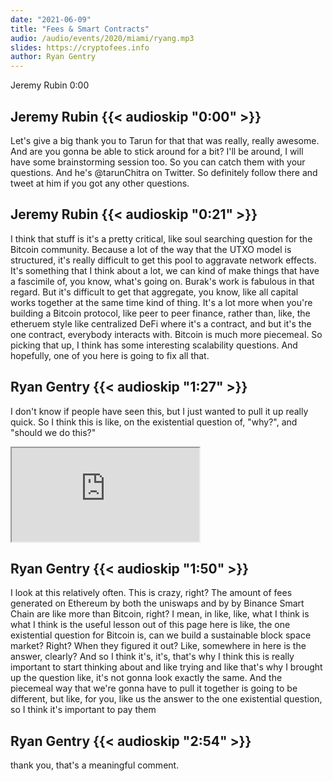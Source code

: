 ```yaml
---
date: "2021-06-09"
title: "Fees & Smart Contracts"
audio: /audio/events/2020/miami/ryang.mp3
slides: https://cryptofees.info
author: Ryan Gentry
---
```

Jeremy Rubin  0:00  
## Jeremy Rubin  {{< audioskip "0:00" >}}
Let's give a big thank you to Tarun for that that was really, really awesome.
And are you gonna be able to stick around for a bit? I'll be around, I will
have some brainstorming session too. So you can catch them with your questions.
And he's @tarunChitra on Twitter. So definitely follow there and tweet at him
if you got any other questions.

## Jeremy Rubin  {{< audioskip "0:21" >}}
I think that stuff is it's a pretty critical, like soul searching question for
the Bitcoin community. Because a lot of the way that the UTXO model is
structured, it's really difficult to get this pool to aggravate network
effects. It's something that I think about a lot, we can kind of make things
that have a fascimile of, you know, what's going on. Burak's work is fabulous
in that regard. But it's difficult to get that aggregate, you know, like all
capital works together at the same time kind of thing. It's a lot more when
you're building a Bitcoin protocol, like peer to peer finance, rather than,
like, the etheruem style like centralized DeFi where it's a contract, and but
it's the one contract, everybody interacts with. Bitcoin is much more
piecemeal. So picking that up, I think has some interesting scalability
questions. And hopefully, one of you here is going to fix all that.

## Ryan Gentry  {{< audioskip "1:27" >}}
I don't know if people have seen this, but I just wanted to pull it up really
quick. So I think this is like, on the existential question of, "why?", and
"should we do this?"

<iframe src="https://cryptofees.info"></iframe>

## Ryan Gentry  {{< audioskip "1:50" >}}
I look at this relatively often. This is crazy, right? The amount of fees
generated on Ethereum by both the uniswaps and by by Binance Smart Chain are
like more than Bitcoin, right? I mean, in like, like, what I think is what I
think is the useful lesson out of this page here is like, the one existential
question for Bitcoin is, can we build a sustainable block space market? Right?
When they figured it out? Like, somewhere in here is the answer, clearly? And
so I think it's, it's, that's why I think this is really important to start
thinking about and like trying and like that's why I brought up the question
like, it's not gonna look exactly the same. And the piecemeal way that we're
gonna have to pull it together is going to be different, but like, for you,
like us the answer to the one existential question, so I think it's important
to pay them

## Ryan Gentry  {{< audioskip "2:54" >}}
thank you, that's a meaningful comment.




